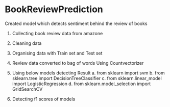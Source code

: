 # BookReviewPrediction

  Created model which detects sentiment behind the review of books
  
1. Collecting book review data from amazone
2. Cleaning data
3. Organising data with Train set and Test set
4. Review data converted to bag of words Using Countvectorizer
5. Using below models detecting Result
  a. from sklearn import svm
  b. from sklearn.tree import DecisionTreeClassifier
  c. from sklearn.linear_model import LogisticRegression
  d. from sklearn.model_selection import GridSearchCV
  
6. Detecting f1 scores of models
